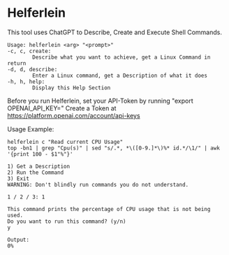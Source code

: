 # Helferlein

This tool uses ChatGPT to Describe, Create and Execute Shell Commands.
```
Usage: helferlein <arg> "<prompt>"
-c, c, create:
        Describe what you want to achieve, get a Linux Command in return
-d, d, describe:
        Enter a Linux command, get a Description of what it does
-h, h, help:
        Display this Help Section
```
Before you run Helferlein, set your API-Token by running "export OPENAI_API_KEY=<TOKEN>"
Create a Token at https://platform.openai.com/account/api-keys

Usage Example:
```
helferlein c "Read current CPU Usage"
top -bn1 | grep "Cpu(s)" | sed "s/.*, *\([0-9.]*\)%* id.*/\1/" | awk '{print 100 - $1"%"}'

1) Get a Description
2) Run the Command
3) Exit
WARNING: Don't blindly run commands you do not understand.

1 / 2 / 3: 1

This command prints the percentage of CPU usage that is not being used.
Do you want to run this command? (y/n)
y

Output:
0%
```
